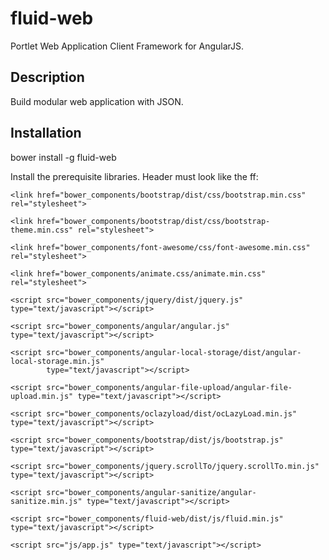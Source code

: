 # fluid-web
Portlet Web Application Client Framework for AngularJS.

## Description
Build modular web application with JSON.

## Installation

bower install -g fluid-web

Install the prerequisite libraries. Header must look like the ff:

<link href="bower_components/fluid-web/dist/css/fluid.min.css" rel="stylesheet">

    <link href="bower_components/bootstrap/dist/css/bootstrap.min.css" rel="stylesheet">

    <link href="bower_components/bootstrap/dist/css/bootstrap-theme.min.css" rel="stylesheet">

    <link href="bower_components/font-awesome/css/font-awesome.min.css" rel="stylesheet">

    <link href="bower_components/animate.css/animate.min.css" rel="stylesheet">

    <script src="bower_components/jquery/dist/jquery.js" type="text/javascript"></script>

    <script src="bower_components/angular/angular.js" type="text/javascript"></script>

    <script src="bower_components/angular-local-storage/dist/angular-local-storage.min.js"
            type="text/javascript"></script>

    <script src="bower_components/angular-file-upload/angular-file-upload.min.js" type="text/javascript"></script>

    <script src="bower_components/oclazyload/dist/ocLazyLoad.min.js" type="text/javascript"></script>

    <script src="bower_components/bootstrap/dist/js/bootstrap.js" type="text/javascript"></script>

    <script src="bower_components/jquery.scrollTo/jquery.scrollTo.min.js" type="text/javascript"></script>

    <script src="bower_components/angular-sanitize/angular-sanitize.min.js" type="text/javascript"></script>

    <script src="bower_components/fluid-web/dist/js/fluid.min.js" type="text/javascript"></script>

    <script src="js/app.js" type="text/javascript"></script>
